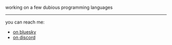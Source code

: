 working on a few dubious programming languages

---

you can reach me:
 * [on bluesky](https://bsky.app/profile/elucent.bsky.social)
 * [on discord](https://github.com/elucent/elucent/blob/master/DISCORD.md)
